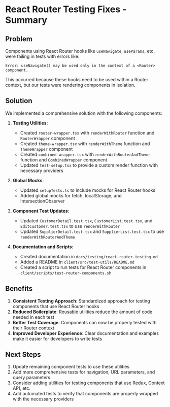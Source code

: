 # React Router Testing Fixes - Summary

## Problem

Components using React Router hooks like `useNavigate`, `useParams`, etc. were failing in tests with errors like:

```
Error: useNavigate() may be used only in the context of a <Router> component.
```

This occurred because these hooks need to be used within a Router context, but our tests were rendering components in isolation.

## Solution

We implemented a comprehensive solution with the following components:

1. **Testing Utilities**:
   - Created `router-wrapper.tsx` with `renderWithRouter` function and `RouterWrapper` component
   - Created `theme-wrapper.tsx` with `renderWithTheme` function and `ThemeWrapper` component
   - Created `combined-wrapper.tsx` with `renderWithRouterAndTheme` function and `CombinedWrapper` component
   - Updated `test-setup.tsx` to provide a custom render function with necessary providers

2. **Global Mocks**:
   - Updated `setupTests.ts` to include mocks for React Router hooks
   - Added global mocks for fetch, localStorage, and IntersectionObserver

3. **Component Test Updates**:
   - Updated `CustomerDetail.test.tsx`, `CustomerList.test.tsx`, and `EditCustomer.test.tsx` to use `renderWithRouter`
   - Updated `SupplierDetail.test.tsx` and `SupplierList.test.tsx` to use `renderWithRouterAndTheme`

4. **Documentation and Scripts**:
   - Created documentation in `docs/testing/react-router-testing.md`
   - Added a README in `client/src/test-utils/README.md`
   - Created a script to run tests for React Router components in `client/scripts/test-router-components.sh`

## Benefits

1. **Consistent Testing Approach**: Standardized approach for testing components that use React Router hooks
2. **Reduced Boilerplate**: Reusable utilities reduce the amount of code needed in each test
3. **Better Test Coverage**: Components can now be properly tested with their Router context
4. **Improved Developer Experience**: Clear documentation and examples make it easier for developers to write tests

## Next Steps

1. Update remaining component tests to use these utilities
2. Add more comprehensive tests for navigation, URL parameters, and query parameters
3. Consider adding utilities for testing components that use Redux, Context API, etc.
4. Add automated tests to verify that components are properly wrapped with the necessary providers 
